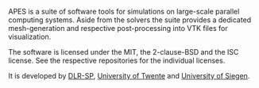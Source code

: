 APES is a suite of software tools for simulations on large-scale
parallel computing systems. Aside from the solvers the suite provides
a dedicated mesh-generation and respective post-processing into VTK
files for visualization.

The software is licensed under the MIT, the 2-clause-BSD and the ISC
license. See the respective repositories for the individual licenses.

It is developed by [DLR-SP](https://github.com/DLR-SP),
[University of Twente](https://people.utwente.nl/k.jain?tab=about-me)
and [University of Siegen](https://www.uni-siegen.de).
